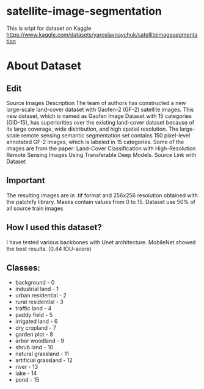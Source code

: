 # satellite-image-segmentation
This is sript for dataset on Kaggle https://www.kaggle.com/datasets/yaroslavnaychuk/satelliteimagesegmentation
# About Dataset

## Edit
Source Images Description
The team of authors has constructed a new large-scale land-cover dataset with Gaofen-2 (GF-2) satellite images. This new dataset, which is named as Gaofen Image Dataset with 15 categories (GID-15), has superiorities over the existing land-cover dataset because of its large coverage, wide distribution, and high spatial resolution. The large-scale remote sensing semantic segmentation set contains 150 pixel-level annotated GF-2 images, which is labeled in 15 categories. Some of the images are from the paper: Land-Cover Classification with High-Resolution Remote Sensing Images Using Transferable Deep Models.
Source Link with Dataset

## Important
The resulting images are in .tif format and 256x256 resolution obtained with the patchify library. Masks contain values ​​from 0 to 15. Dataset use 50% of all source train images

## How I used this dataset?
I have tested various backbones with Unet architecture. MobileNet showed the best results. (0.44 IOU-score)

## Classes:
- background - 0
- industrial land - 1
- urban residential - 2
- rural residential - 3
- traffic land - 4
- paddy field - 5
- irrigated land - 6
- dry cropland - 7
- garden plot - 8
- arbor woodland - 9
- shrub land - 10
- natural grassland - 11
- artificial grassland - 12
- river - 13
- lake - 14
- pond - 15
